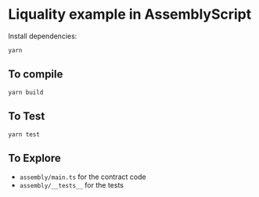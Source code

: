 # Liquality example in AssemblyScript

Install dependencies:

```
yarn
```

## To compile

```
yarn build
```

## To Test

```
yarn test
```

## To Explore

- `assembly/main.ts` for the contract code
- `assembly/__tests__` for the tests
